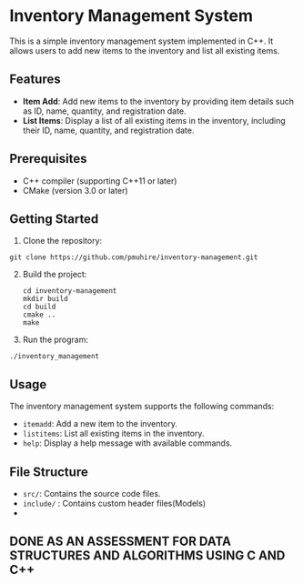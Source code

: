 # Inventory Management System

This is a simple inventory management system implemented in C++. It allows users to add new items to the inventory and list all existing items.

## Features

- **Item Add**: Add new items to the inventory by providing item details such as ID, name, quantity, and registration date.
- **List Items**: Display a list of all existing items in the inventory, including their ID, name, quantity, and registration date.

## Prerequisites

- C++ compiler (supporting C++11 or later)
- CMake (version 3.0 or later)

## Getting Started

1. Clone the repository:

```git clone https://github.com/pmuhire/inventory-management.git```

2. Build the project:

    ```
    cd inventory-management
    mkdir build
    cd build
    cmake ..
    make
    
    ```

3. Run the program:

```./inventory_management```

## Usage

The inventory management system supports the following commands:

- `itemadd`: Add a new item to the inventory.
- `listitems`: List all existing items in the inventory.
- `help`: Display a help message with available commands.

## File Structure

- `src/`: Contains the source code files.
- `include/` : Contains custom header files(Models)
- 

## DONE AS AN ASSESSMENT FOR DATA STRUCTURES AND ALGORITHMS USING C AND C++
